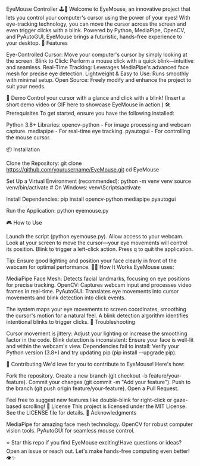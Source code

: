 EyeMouse Controller 🕹️👀
Welcome to EyeMouse, an innovative project that lets you control your computer's cursor using the power of your eyes! With eye-tracking technology, you can move the cursor across the screen and even trigger clicks with a blink. Powered by Python, MediaPipe, OpenCV, and PyAutoGUI, EyeMouse brings a futuristic, hands-free experience to your desktop.
🚀 Features

Eye-Controlled Cursor: Move your computer's cursor by simply looking at the screen.
Blink to Click: Perform a mouse click with a quick blink—intuitive and seamless.
Real-Time Tracking: Leverages MediaPipe's advanced face mesh for precise eye detection.
Lightweight & Easy to Use: Runs smoothly with minimal setup.
Open Source: Freely modify and enhance the project to suit your needs.

🎥 Demo
Control your cursor with a glance and click with a blink! (Insert a short demo video or GIF here to showcase EyeMouse in action.)
🛠️ Prerequisites
To get started, ensure you have the following installed:

Python 3.8+
Libraries:
opencv-python - For image processing and webcam capture.
mediapipe - For real-time eye tracking.
pyautogui - For controlling the mouse cursor.



📦 Installation

Clone the Repository:
git clone https://github.com/yourusername/EyeMouse.git
cd EyeMouse


Set Up a Virtual Environment (recommended):
python -m venv venv
source venv/bin/activate  # On Windows: venv\Scripts\activate


Install Dependencies:
pip install opencv-python mediapipe pyautogui


Run the Application:
python eyemouse.py



🎮 How to Use

Launch the script (python eyemouse.py).
Allow access to your webcam.
Look at your screen to move the cursor—your eye movements will control its position.
Blink to trigger a left-click action.
Press q to quit the application.

Tip: Ensure good lighting and position your face clearly in front of the webcam for optimal performance.
🧑‍💻 How It Works
EyeMouse uses:

MediaPipe Face Mesh: Detects facial landmarks, focusing on eye positions for precise tracking.
OpenCV: Captures webcam input and processes video frames in real-time.
PyAutoGUI: Translates eye movements into cursor movements and blink detection into click events.

The system maps your eye movements to screen coordinates, smoothing the cursor's motion for a natural feel. A blink detection algorithm identifies intentional blinks to trigger clicks.
🔧 Troubleshooting

Cursor movement is jittery: Adjust your lighting or increase the smoothing factor in the code.
Blink detection is inconsistent: Ensure your face is well-lit and within the webcam's view.
Dependencies fail to install: Verify your Python version (3.8+) and try updating pip (pip install --upgrade pip).

🌟 Contributing
We'd love for you to contribute to EyeMouse! Here's how:

Fork the repository.
Create a new branch (git checkout -b feature/your-feature).
Commit your changes (git commit -m "Add your feature").
Push to the branch (git push origin feature/your-feature).
Open a Pull Request.

Feel free to suggest new features like double-blink for right-click or gaze-based scrolling!
📜 License
This project is licensed under the MIT License. See the LICENSE file for details.
🙌 Acknowledgments

MediaPipe for amazing face mesh technology.
OpenCV for robust computer vision tools.
PyAutoGUI for seamless mouse control.


⭐ Star this repo if you find EyeMouse exciting!Have questions or ideas? Open an issue or reach out. Let's make hands-free computing even better! 👁️✨
